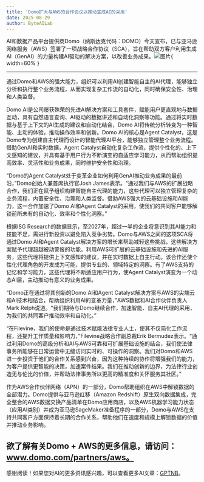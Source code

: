```yaml
---
title: 'Domo扩大与AWS的合作协议以推动生成AI的采用'
date: 2025-08-29
author: ByteAILab
---
```


AI和数据产品平台提供商Domo（纳斯达克代码：DOMO）今天宣布，已与亚马逊网络服务（AWS）签署了一项战略合作协议（SCA），旨在帮助双方客户利用生成AI（GenAI）的力量构建AI驱动的解决方案，以改善业务成果。![图片](https://ai-techpark.com/wp-content/uploads/Domo-Expands.jpg){ width=60% }

---
通过Domo和AWS的强大能力，组织可以利用AI创建智能自主的AI代理，能够独立分析和执行整个业务流程，从而实现复杂工作流的自动化，同时确保安全性、治理和人类监督。

Domo AI是公司屡获殊荣的先进AI解决方案和工具套件，赋能用户更直观地与数据互动，具有自然语言查询、AI驱动的数据讲述和自动化洞察等功能。通过将实时数据与基于上下文的AI生成的建议和自动化结合，Domo AI将传统分析转变为一种智能、主动的体验，推动操作效率和创新。Domo AI的核心是Agent Catalyst，这是Domo专为创建自主代理而设计的智能代理AI平台，能够独立管理整个业务流程。借助GenAI和实时数据，Agent Catalyst自动化复杂工作流，提供个性化的、上下文感知的建议，并具有基于用户行为不断演变的自适应学习能力，从而帮助组织提高效率、灵活性和业务成果，同时维护安全性和治理。

“Domo的Agent Catalyst处于变革企业如何利用GenAI推动业务成果的最前沿，”Domo创始人兼首席执行官Josh James表示。“通过我们与AWS的扩展战略合作，我们正在赋予组织构建智能自主代理的能力，这些代理可以独立管理复杂的业务流程，内置安全性、治理和人类监督。借助AWS强大的云基础设施和AI能力，这一合作加速了Domo AI和Agent Catalyst的采用，使我们的共同客户能够解锁前所未有的自动化、效率和个性化洞察。”

根据ISG Research的数据显示，至2027年，超过一半的企业将意识到其AI能力和技能不足，需进行新投资以避免陷入竞争劣势。Domo与AWS之间的这项SCA将通过Domo AI和Agent Catalyst解决方案的增长来帮助减轻这些挑战，这些解决方案赋予代理超越被动警报的功能。利用AWS可扩展的云基础设施和先进的AI服务，这些代理将提供上下文感知的建议，并在实时数据上自主行动。该合作还使个性化代理角色的开发成为可能，提供专业的、领域特定的洞察。有了AWS支持的记忆和学习能力，这些代理将不断适应用户行为，使Agent Catalyst演变为一个动态AI层，主动推动有意义的业务成果。

“Domo正在通过将其创新的Domo AI和Agent Catalyst解决方案与AWS的尖端云和AI技术相结合，帮助组织利用AI的变革力量，”AWS数据和AI合作伙伴负责人Mark Relph说道。“我们期待与Domo继续合作，加速智能、自主AI代理的采用，为我们的共同客户推动效率和自动化。”

“在Filevine，我们的使命是通过技术赋能法律专业人士，使其不仅简化工作流程，还提升工作质量和影响力，”Filevine战略合作副总裁Erik Bermudez表示。“通过利用Domo的高级分析和AI与AWS可靠和可扩展基础设施的结合，我们使法律事务所能够在日常运营中无缝访问实时的、可操作的洞察。我们对Domo和AWS进一步投资于他们的合作关系感到兴奋，因为这种持续的协作将增强我们的能力，为客户提供更智能的决策，加速案件结果。我们在推动创新的边界，为法律行业创造无与伦比的价值，并帮助法律事务所以更高的精准度和关怀服务其社区。”

作为AWS合作伙伴网络（APN）的一部分，Domo帮助组织在AWS中解锁数据的全部潜力。Domo提供与亚马逊红移（Amazon Redshift）原生双向数据集成，完全整合的AWS数据交换产品清单在Domo应用商店，以及AWS机器学习能力状态（应用AI类别）并成为亚马逊SageMaker准备程序的一部分，Domo与AWS在支持共同客户方面保持着长期的合作关系，帮助他们在速度和规模上解锁数据的价值并推动业务影响。

欲了解有关Domo + AWS的更多信息，请访问：www.domo.com/partners/aws。
---
感谢阅读！如果您对AI的更多资讯感兴趣，可以查看更多AI文章：[GPTNB](https://gptnb.com)。